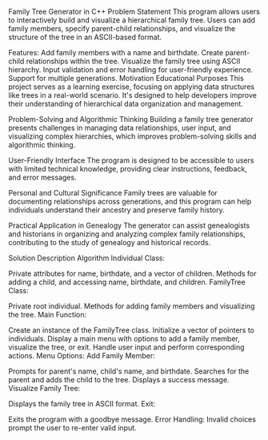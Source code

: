 Family Tree Generator in C++
Problem Statement
This program allows users to interactively build and visualize a hierarchical family tree. Users can add family members, specify parent-child relationships, and visualize the structure of the tree in an ASCII-based format.

Features:
Add family members with a name and birthdate.
Create parent-child relationships within the tree.
Visualize the family tree using ASCII hierarchy.
Input validation and error handling for user-friendly experience.
Support for multiple generations.
Motivation
Educational Purposes
This project serves as a learning exercise, focusing on applying data structures like trees in a real-world scenario. It's designed to help developers improve their understanding of hierarchical data organization and management.

Problem-Solving and Algorithmic Thinking
Building a family tree generator presents challenges in managing data relationships, user input, and visualizing complex hierarchies, which improves problem-solving skills and algorithmic thinking.

User-Friendly Interface
The program is designed to be accessible to users with limited technical knowledge, providing clear instructions, feedback, and error messages.

Personal and Cultural Significance
Family trees are valuable for documenting relationships across generations, and this program can help individuals understand their ancestry and preserve family history.

Practical Application in Genealogy
The generator can assist genealogists and historians in organizing and analyzing complex family relationships, contributing to the study of genealogy and historical records.

Solution Description
Algorithm
Individual Class:

Private attributes for name, birthdate, and a vector of children.
Methods for adding a child, and accessing name, birthdate, and children.
FamilyTree Class:

Private root individual.
Methods for adding family members and visualizing the tree.
Main Function:

Create an instance of the FamilyTree class.
Initialize a vector of pointers to individuals.
Display a main menu with options to add a family member, visualize the tree, or exit.
Handle user input and perform corresponding actions.
Menu Options:
Add Family Member:

Prompts for parent's name, child's name, and birthdate.
Searches for the parent and adds the child to the tree.
Displays a success message.
Visualize Family Tree:

Displays the family tree in ASCII format.
Exit:

Exits the program with a goodbye message.
Error Handling:
Invalid choices prompt the user to re-enter valid input.
